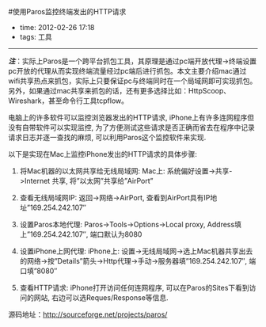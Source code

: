 #使用Paros监控终端发出的HTTP请求
 
- time: 2012-02-26 17:18
- tags: 工具

---

***注***：实际上Paros是一个跨平台抓包工具，其原理是通过pc端开放代理->终端设置pc开放的代理从而实现终端流量经过pc端后进行抓包。本文主要介绍mac通过wifi共享热点来抓包，实际上只要保证pc与终端同时在一个局域网即可实现抓包。另外，如果通过mac共享来抓包的话，还有更多选择比如：HttpScoop、Wireshark，甚至命令行工具tcpflow。

电脑上的许多软件可以监控浏览器发出的HTTP请求, iPhone上有许多连网程序但没有自带软件可以实现监控, 为了方便测试这些请求是否正确而省去在程序中记录请求日志并逐一查找的麻烦, 可以利用Paros这个监控软件来实现. 

 以下是实现在Mac上监控iPhone发出的HTTP请求的具体步骤: 

1. 将Mac机器的以太网共享给无线局域网: Mac上: 系统偏好设置->共享->Internet 共享, 将”以太网”共享给”AirPort” 

2. 查看无线局域网IP: 返回->网络->AirPort, 查看到AirPort具有IP地址”169.254.242.107″ 

3. 设置Paros本地代理: Paros->Tools->Options->Local proxy, Address填上”169.254.242.107″, 端口默认为8080 

4. 设置iPhone上网代理: iPhone上: 设置->无线局域网->选上Mac机器共享出去的网络->按”Details”箭头->Http代理->手动->服务器填”169.254.242.107″, 端口填”8080″ 

5. 查看HTTP请求: iPhone打开访问任何连网程序, 可以在Paros的Sites下看到访问的网站, 右边可以选Reques/Response等信息.

源码地址：http://sourceforge.net/projects/paros/  
